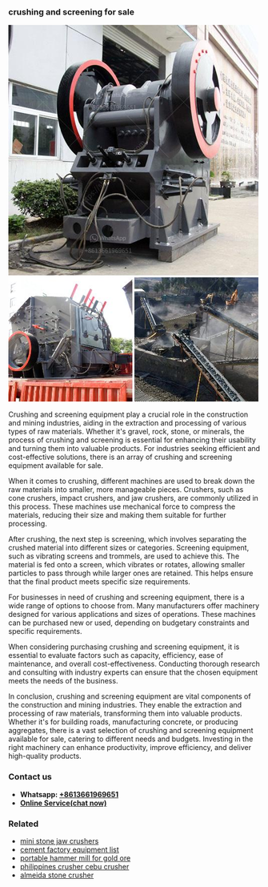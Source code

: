<h3>crushing and screening for sale</h3><img src='1708309427.jpg' alt=''><p>Crushing and screening equipment play a crucial role in the construction and mining industries, aiding in the extraction and processing of various types of raw materials. Whether it's gravel, rock, stone, or minerals, the process of crushing and screening is essential for enhancing their usability and turning them into valuable products. For industries seeking efficient and cost-effective solutions, there is an array of crushing and screening equipment available for sale.</p><p>When it comes to crushing, different machines are used to break down the raw materials into smaller, more manageable pieces. Crushers, such as cone crushers, impact crushers, and jaw crushers, are commonly utilized in this process. These machines use mechanical force to compress the materials, reducing their size and making them suitable for further processing.</p><p>After crushing, the next step is screening, which involves separating the crushed material into different sizes or categories. Screening equipment, such as vibrating screens and trommels, are used to achieve this. The material is fed onto a screen, which vibrates or rotates, allowing smaller particles to pass through while larger ones are retained. This helps ensure that the final product meets specific size requirements.</p><p>For businesses in need of crushing and screening equipment, there is a wide range of options to choose from. Many manufacturers offer machinery designed for various applications and sizes of operations. These machines can be purchased new or used, depending on budgetary constraints and specific requirements.</p><p>When considering purchasing crushing and screening equipment, it is essential to evaluate factors such as capacity, efficiency, ease of maintenance, and overall cost-effectiveness. Conducting thorough research and consulting with industry experts can ensure that the chosen equipment meets the needs of the business.</p><p>In conclusion, crushing and screening equipment are vital components of the construction and mining industries. They enable the extraction and processing of raw materials, transforming them into valuable products. Whether it's for building roads, manufacturing concrete, or producing aggregates, there is a vast selection of crushing and screening equipment available for sale, catering to different needs and budgets. Investing in the right machinery can enhance productivity, improve efficiency, and deliver high-quality products.</p><h3>Contact us</h3><ul><li><strong>Whatsapp:&nbsp;<a href="https://wa.me/8613661969651">+8613661969651</a></strong></li><li><a href="https://swt.shibang-china.com/?git&amp;zhl&amp;crushing and screening for sale"><strong>Online Service(chat now)</strong></a></li></ul><h3>Related</h3><ul><li><a href='mini stone jaw crushers.md'>mini stone jaw crushers</a></li><li><a href='cement factory equipment list.md'>cement factory equipment list</a></li><li><a href='portable hammer mill for gold ore.md'>portable hammer mill for gold ore</a></li><li><a href='philippines crusher cebu crusher.md'>philippines crusher cebu crusher</a></li><li><a href='almeida stone crusher.md'>almeida stone crusher</a></li></ul>